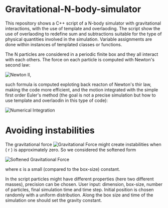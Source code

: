 # Gravitational-N-body-simulator

This repository shows a C++ script of a N-body simulator with gravitational interactions, with the use of template and overlaoding.
The script show the use of overlaoding to redefine sum and subtractions suitable for the type of physical quantities involved in the simulation.
Variable assignments are done within instances of templated classes or functions.


The N particles are considered in a periodic finite box and they all interact with each others. 
The force on each particle is computed with Newton's second law:

![Newton II](https://latex.codecogs.com/png.latex?m_i%20\vec{a}_i%20(t)%20=%20m_i%20\frac{d^2%20\vec{x}_i}{dt^2}%20=%20\sum_{j%20\neq%20i}^{N}%20\vec{F}_{ij}%20\\),

such formula is computed exploting back reacton of Newton's thir law, making the code more efficient,
and the motion integrated with the simple first order Euler's method (the goal is not a precise simulation but how to use template and overlaodin in this type of code):

![Numerical Integration](https://latex.codecogs.com/png.latex?\vec{v}_i%20(t%20+%20dt)%20=%20\vec{v}_i%20(t)%20+%20\vec{a}_i%20(t)%20dt,%20\\%20\vec{x}_i%20(t%20+%20dt)%20=%20\vec{x}_i%20(t)%20+%20\vec{v}_i%20(t)%20dt.)


# Avoiding instabilities

The gravitational force ![Gravitational Force](https://latex.codecogs.com/png.latex?F_{ij}%20=%20\frac{G%20m_i%20m_j}{r^2}) might create instabilities when \( r \) is approximately zero.
So we considered the softened form 

![Softened Gravitational Force](https://latex.codecogs.com/png.latex?F_{ij}%20=%20\frac{G%20m_i%20m_j}{(r%20+%20\epsilon)^2})

where &epsilon; is a small (compared to the box-size) constant.

In the script particles might have different properties (here two different masses), precision can be chosen.
User input: dimension, box-size, number of particles, final simulation time and time step.
Initial position is chosen randomly with a uniform distribution. 
Along the box size and time of the simulation one should set the gravity constant.
